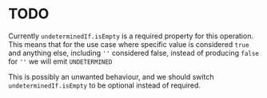 # TODO

Currently `undeterminedIf.isEmpty` is a required property for this operation.
This means that for the use case where specific value is considered `true` and anything else, including `''` considered false,
instead of producing `false` for `''` we will emit `UNDETERMINED`

This is possibly an unwanted behaviour, and we should switch `undeterminedIf.isEmpty` to be optional instead of required. 